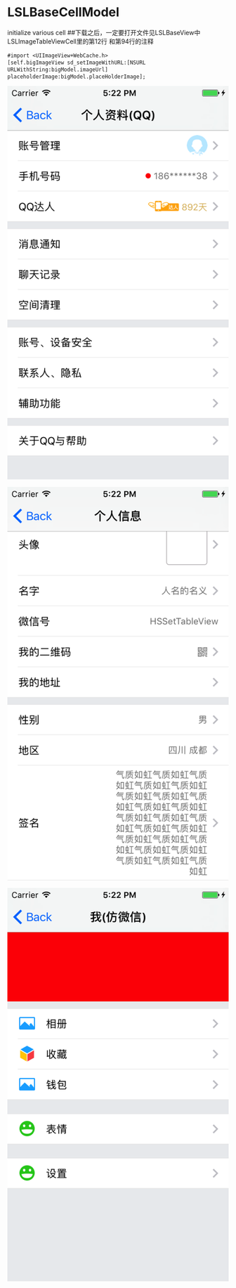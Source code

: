 # LSLBaseCellModel
initialize various cell
##下载之后，一定要打开文件见LSLBaseView中LSLImageTableViewCell里的第12行 和第94行的注释
```
#import <UIImageView+WebCache.h>
[self.bigImageView sd_setImageWithURL:[NSURL URLWithString:bigModel.imageUrl] placeholderImage:bigModel.placeHolderImage];
```

![image](https://github.com/maybenai/LSLBaseCellModel/blob/master/LSLBaseMainTableViewController/Simulator%20Screen%20Shot%2019%20May%202017%2C%2017.22.39.png)

![image](https://github.com/maybenai/LSLBaseCellModel/blob/master/LSLBaseMainTableViewController/Simulator%20Screen%20Shot%2019%20May%202017%2C%2017.22.44.png)

![image](https://github.com/maybenai/LSLBaseCellModel/blob/master/LSLBaseMainTableViewController/Simulator%20Screen%20Shot%2019%20May%202017%2C%2017.22.56.png)
